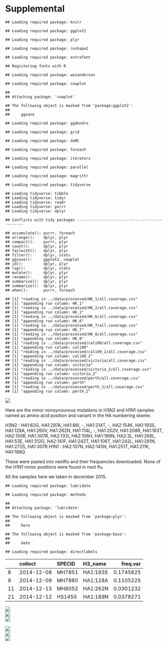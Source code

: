 Supplemental
================

    ## Loading required package: knitr

    ## Loading required package: ggplot2

    ## Loading required package: plyr

    ## Loading required package: reshape2

    ## Loading required package: extrafont

    ## Registering fonts with R

    ## Loading required package: wesanderson

    ## Loading required package: cowplot

    ## 
    ## Attaching package: 'cowplot'

    ## The following object is masked from 'package:ggplot2':
    ## 
    ##     ggsave

    ## Loading required package: ggdendro

    ## Loading required package: grid

    ## Loading required package: doMC

    ## Loading required package: foreach

    ## Loading required package: iterators

    ## Loading required package: parallel

    ## Loading required package: magrittr

    ## Loading required package: tidyverse

    ## Loading tidyverse: tibble
    ## Loading tidyverse: tidyr
    ## Loading tidyverse: readr
    ## Loading tidyverse: purrr
    ## Loading tidyverse: dplyr

    ## Conflicts with tidy packages ----------------------------------------------

    ## accumulate(): purrr, foreach
    ## arrange():    dplyr, plyr
    ## compact():    purrr, plyr
    ## count():      dplyr, plyr
    ## failwith():   dplyr, plyr
    ## filter():     dplyr, stats
    ## ggsave():     ggplot2, cowplot
    ## id():         dplyr, plyr
    ## lag():        dplyr, stats
    ## mutate():     dplyr, plyr
    ## rename():     dplyr, plyr
    ## summarise():  dplyr, plyr
    ## summarize():  dplyr, plyr
    ## when():       purrr, foreach

    ## [1] "reading in ../data/processed/HK_1/all.coverage.csv"
    ## [1] "appending run column: HK_1"
    ## [1] "reading in ../data/processed/HK_2/all.coverage.csv"
    ## [1] "appending run column: HK_2"
    ## [1] "reading in ../data/processed/HK_6/all.coverage.csv"
    ## [1] "appending run column: HK_6"
    ## [1] "reading in ../data/processed/HK_7/all.coverage.csv"
    ## [1] "appending run column: HK_7"
    ## [1] "reading in ../data/processed/HK_8/all.coverage.csv"
    ## [1] "appending run column: HK_8"
    ## [1] "reading in ../data/processed/cali09/all.coverage.csv"
    ## [1] "appending run column: cali09"
    ## [1] "reading in ../data/processed/cali09_2/all.coverage.csv"
    ## [1] "appending run column: cali09_2"
    ## [1] "reading in ../data/processed/victoria/all.coverage.csv"
    ## [1] "appending run column: victoria"
    ## [1] "reading in ../data/processed/victoria_2/all.coverage.csv"
    ## [1] "appending run column: victoria_2"
    ## [1] "reading in ../data/processed/perth/all.coverage.csv"
    ## [1] "appending run column: perth"
    ## [1] "reading in ../data/processed/perth_2/all.coverage.csv"
    ## [1] "appending run column: perth_2"

<img src="supplemental_files/figure-markdown_github/unnamed-chunk-3-1.png" style="display: block; margin: auto;" />

Here are the minor nonsynounous mutations in H3N2 and H1N1 samples named as amino acid position and variant in the HA numbering skeme.

H3N2 : HA1:62G, HA1:297A, HA1:86I, -, HA1:214T, -, HA2:154K, HA1:193S, HA1:128A, HA1:260V, HA1:262N, HA1:114L, -, HA1:202V, HA1:208R, HA1:163T, HA2:150R, HA1:307R, HA2:133I, HA2:106H, HA1:189N, HA2:3L, HA1:268L, HA1:53E, HA1:312G, HA2:141F, HA1:242T, HA1:106T, HA1:242L, HA1:291N, HA1:272S, HA1:307R H1N1 : HA2:107N, HA2:145N, HA1:251T, HA1:211K, HA1:188Q

These were pasted into nextflu and their frequencies downloaded. None of the H1N1 minor positions were found in next flu.

All the samples here we taken in december 2015.

    ## Loading required package: lubridate

    ## Loading required package: methods

    ## 
    ## Attaching package: 'lubridate'

    ## The following object is masked from 'package:plyr':
    ## 
    ##     here

    ## The following object is masked from 'package:base':
    ## 
    ##     date

    ## Loading required package: directlabels

||collect|SPECID|H3\_name|freq.var|
|---|:------|:-----|:-------|-------:|
|8|2014-12-08|MH7851|HA1:193S|0.1745625|
|9|2014-12-09|MH7860|HA1:128A|0.1105225|
|11|2014-12-13|MH8052|HA1:262N|0.0301232|
|21|2014-12-12|HS1450|HA1:189N|0.0378271|

<img src="supplemental_files/figure-markdown_github/unnamed-chunk-5-1.png" style="display: block; margin: auto;" /><img src="supplemental_files/figure-markdown_github/unnamed-chunk-5-2.png" style="display: block; margin: auto;" /><img src="supplemental_files/figure-markdown_github/unnamed-chunk-5-3.png" style="display: block; margin: auto;" />

<img src="supplemental_files/figure-markdown_github/unnamed-chunk-6-1.png" style="display: block; margin: auto;" /><img src="supplemental_files/figure-markdown_github/unnamed-chunk-6-2.png" style="display: block; margin: auto;" /><img src="supplemental_files/figure-markdown_github/unnamed-chunk-6-3.png" style="display: block; margin: auto;" />
